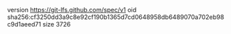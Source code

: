 version https://git-lfs.github.com/spec/v1
oid sha256:cf3250dd3a9c8e92cf190b1365d7cd0648958db6489070a702eb98c9d1aeed71
size 3726
